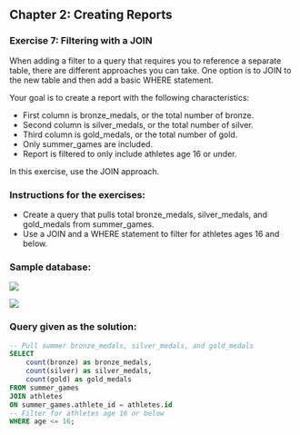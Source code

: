 ## Chapter 2: Creating Reports
### Exercise 7: Filtering with a JOIN
When adding a filter to a query that requires you to reference a separate table, there are different approaches you can take. One option is to JOIN to the new table and then add a basic WHERE statement.

Your goal is to create a report with the following characteristics:
- First column is bronze_medals, or the total number of bronze.
- Second column is silver_medals, or the total number of silver.
- Third column is gold_medals, or the total number of gold.
- Only summer_games are included.
- Report is filtered to only include athletes age 16 or under.

In this exercise, use the JOIN approach.

### Instructions for the exercises: 
- Create a query that pulls total bronze_medals, silver_medals, and gold_medals from summer_games.
- Use a JOIN and a WHERE statement to filter for athletes ages 16 and below.

### Sample database:

![](https://camo.githubusercontent.com/2eeb4b9f8be1109ec87e0da6ca16ff85bc57b21a/68747470733a2f2f692e6962622e636f2f7462364b7274672f436170747572652d342e706e67)

![](https://camo.githubusercontent.com/fb54a3045fc8f79c2a2613e944be3e4709349b9d/68747470733a2f2f692e6962622e636f2f7770305136395a2f436170747572652d312e706e67)

### Query given as the solution: 
```sql
-- Pull summer bronze_medals, silver_medals, and gold_medals
SELECT 
	count(bronze) as bronze_medals, 
    count(silver) as silver_medals, 
    count(gold) as gold_medals
FROM summer_games
JOIN athletes
ON summer_games.athlete_id = athletes.id
-- Filter for athletes age 16 or below
WHERE age <= 16;
```